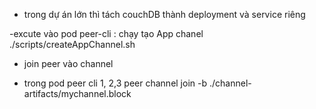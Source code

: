- trong dự án lớn thì tách couchDB thành deployment và service riêng



-excute vào pod peer-cli : chạy tạo App chanel
 ./scripts/createAppChannel.sh

 - join peer vào channel

 - trong pod peer cli 1, 2,3
peer channel join -b ./channel-artifacts/mychannel.block 
